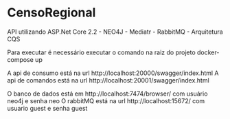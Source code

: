 # CensoRegional
API utilizando ASP.Net Core 2.2 - NEO4J - Mediatr - RabbitMQ - Arquitetura CQS

Para executar é necessário executar o comando na raiz do projeto docker-compose up

A api de consumo está na url http://localhost:20000/swagger/index.html
A api de comandos está na url http://localhost:20001/swagger/index.html

O banco de dados está em http://localhost:7474/browser/ com usuário neo4j e senha neo
O rabbitMQ está na url http://localhost:15672/ com usuario guest e senha guest
